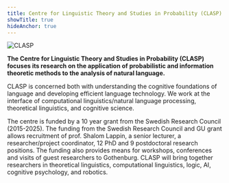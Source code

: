 ```yaml
---
title: Centre for Linguistic Theory and Studies in Probability (CLASP)
showTitle: true
hideAnchor: true
---
```

![CLASP](https://clasp.gu.se/digitalAssets/1576/1576352_claspinvigning-970x300.jpg)

**The Centre for Linguistic Theory and Studies in Probability (CLASP) focuses its research on the application of probabilistic and information theoretic methods to the analysis of natural language.**

CLASP is concerned both with understanding the cognitive foundations of language and developing efficient language technology. We work at the interface of computational linguistics/natural language processing, theoretical linguistics, and cognitive science.

The centre is funded by a 10 year grant from the Swedish Research Council (2015-2025). The funding from the Swedish Research Council and GU grant allows recruitment of prof. Shalom Lappin, a senior lecturer, a researcher/project coordinator, 12 PhD and 9 postdoctoral research positions. The funding also provides means for workshops, conferences and visits of guest researchers to Gothenburg. CLASP will bring together researchers in theoretical linguistics, computational linguistics, logic, AI, cognitive psychology, and robotics.
